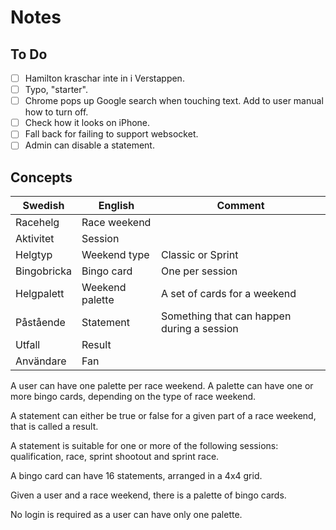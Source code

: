 # Notes

## To Do

- [ ] Hamilton kraschar inte in i Verstappen.
- [ ] Typo, "starter".
- [ ] Chrome pops up Google search when touching text. Add to user manual how to turn off.
- [ ] Check how it looks on iPhone.
- [ ] Fall back for failing to support websocket.
- [ ] Admin can disable a statement.

## Concepts

| Swedish     | English         | Comment                                    |
|-------------|-----------------|--------------------------------------------|
| Racehelg    | Race weekend    |                                            |
| Aktivitet   | Session         |                                            |
| Helgtyp     | Weekend type    | Classic or Sprint                          |
| Bingobricka | Bingo card      | One per session                            |
| Helgpalett  | Weekend palette | A set of cards for a weekend               |
| Påstående   | Statement       | Something that can happen during a session |
| Utfall      | Result          |                                            |
| Användare   | Fan             |                                            |

A user can have one palette per race weekend.
A palette can have one or more bingo cards,
depending on the type of race weekend.

A statement can either be true or false for a given
part of a race weekend, that is called a result.

A statement is suitable for one or more of the following sessions:
qualification, race, sprint shootout and sprint race.

A bingo card can have 16 statements, arranged in a
4x4 grid.

Given a user and a race weekend, there is a palette of bingo cards.

No login is required as a user can have only one palette. 
